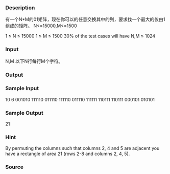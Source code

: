
### Description
有一个N*M的01矩阵，现在你可以的任意交换其中的列，要求找一个最大的仅由1组成的矩阵。
N<=15000,M<=1500

1 ≤ N ≤ 15000 
1 ≤ M ≤ 1500 
30% of the test cases will have N,M ≤ 1024 
### Input
N,M
以下N行每行M个字符。

### Output

### Sample Input
10 6 
001010 
111110 
011110 
111110 
011110 
111111 
110111 
110111 
000101 
010101 
### Sample Output
21
### Hint
By permuting the columns such that columns 2, 
4 and 5 are adjacent you have a rectangle of area 
21 (rows 2-8 and columns 2, 4, 5). 

### Source
